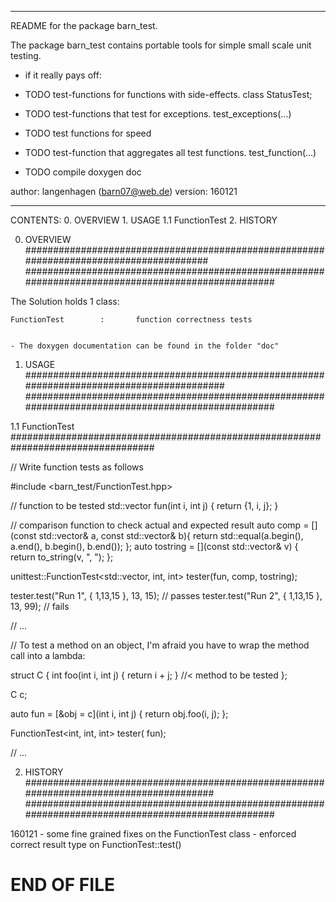 *******************************************************************
README 
for the package barn_test.

The package barn_test contains portable tools 
for simple small scale unit testing.


* if it really pays off:
* TODO test-functions for functions with side-effects. class StatusTest;
* TODO test-functions that test for exceptions. test_exceptions(...)
* TODO test functions for speed
* TODO test-function that aggregates all test functions. test_function(...)

* TODO compile doxygen doc


author: langenhagen (barn07@web.de)
version: 160121
*******************************************************************

CONTENTS:
    0. OVERVIEW
    1. USAGE
        1.1 FunctionTest
    2. HISTORY


0. OVERVIEW #######################################################################################
###################################################################################################
  
The Solution holds 1 class:

    FunctionTest        :       function correctness tests
   
   
    - The doxygen documentation can be found in the folder "doc"
    
    
1. USAGE ##########################################################################################
###################################################################################################


1.1 FunctionTest ##################################################################################

// Write function tests as follows

#include <barn_test/FunctionTest.hpp>


// function to be tested
std::vector<int> fun(int i, int j) {
    return {1, i, j};
}

// comparison function to check actual and expected result
auto comp = [](const std::vector<int>& a, const std::vector<int>& b){ return std::equal(a.begin(), a.end(), b.begin(), b.end()); };
auto tostring = [](const std::vector<int>& v) { return to_string(v, ", "); };

unittest::FunctionTest<std::vector<int>, int, int> tester(fun, comp, tostring);

tester.test("Run 1", { 1,13,15 }, 13, 15);      // passes
tester.test("Run 2", { 1,13,15 }, 13, 99);      // fails

// ...


// To test a method on an object, I'm afraid you have to wrap the method call into a lambda:

struct C {
    int foo(int i, int j) { return i + j; }  //< method to be tested 
};

C c;

auto fun = [&obj = c](int i, int j) { return obj.foo(i, j); };

FunctionTest<int, int, int> tester( fun);

// ...

       
2. HISTORY ########################################################################################
###################################################################################################    

160121      - some fine grained fixes on the FunctionTest class
            - enforced correct result type on FunctionTest::test()
            

# END OF FILE #